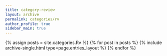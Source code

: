 ```yaml
---
title: category-review
layout: archive
permalink: categories/rv
author_profile: true
sidebar_main: true
---
```



{% assign posts = site.categories.Rv %}
{% for post in posts %} {% include archive-single.html type=page.entries_layout %} {% endfor %}
